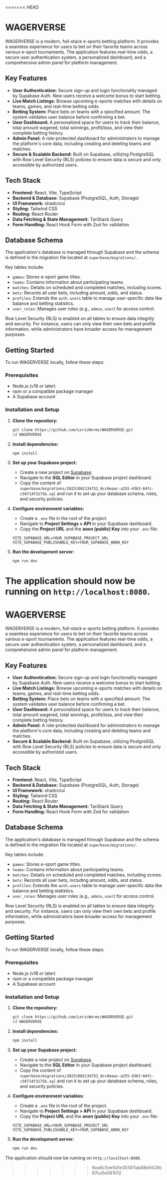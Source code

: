 <<<<<<< HEAD
# WAGERVERSE

WAGERVERSE is a modern, full-stack e-sports betting platform. It provides a seamless experience for users to bet on their favorite teams across various e-sport tournaments. The application features real-time odds, a secure user authentication system, a personalized dashboard, and a comprehensive admin panel for platform management.

## Key Features

- **User Authentication:** Secure sign-up and login functionality managed by Supabase Auth. New users receive a welcome bonus to start betting.
- **Live Match Listings:** Browse upcoming e-sports matches with details on teams, games, and real-time betting odds.
- **Betting System:** Place bets on teams with a specified amount. The system validates user balance before confirming a bet.
- **User Dashboard:** A personalized space for users to track their balance, total amount wagered, total winnings, profit/loss, and view their complete betting history.
- **Admin Panel:** A role-protected dashboard for administrators to manage the platform's core data, including creating and deleting teams and matches.
- **Secure & Scalable Backend:** Built on Supabase, utilizing PostgreSQL with Row Level Security (RLS) policies to ensure data is secure and only accessible by authorized users.

## Tech Stack

- **Frontend:** React, Vite, TypeScript
- **Backend & Database:** Supabase (PostgreSQL, Auth, Storage)
- **UI Framework:** shadcn/ui
- **Styling:** Tailwind CSS
- **Routing:** React Router
- **Data Fetching & State Management:** TanStack Query
- **Form Handling:** React Hook Form with Zod for validation

## Database Schema

The application's database is managed through Supabase and the schema is defined in the migration file located at `superbase/migrations/`.

Key tables include:

- `games`: Stores e-sport game titles.
- `teams`: Contains information about participating teams.
- `matches`: Details on scheduled and completed matches, including scores.
- `bets`: Records all user bets, including amount, odds, and status.
- `profiles`: Extends the `auth.users` table to manage user-specific data like balance and betting statistics.
- `user_roles`: Manages user roles (e.g., `admin`, `user`) for access control.

Row Level Security (RLS) is enabled on all tables to ensure data integrity and security. For instance, users can only view their own bets and profile information, while administrators have broader access for management purposes.

## Getting Started

To run WAGERVERSE locally, follow these steps:

### Prerequisites

- Node.js (v18 or later)
- npm or a compatible package manager
- A Supabase account

### Installation and Setup

1.  **Clone the repository:**

    ```bash
    git clone https://github.com/LoricWorms/WAGERVERSE.git
    cd WAGERVERSE
    ```

2.  **Install dependencies:**

    ```bash
    npm install
    ```

3.  **Set up your Supabase project:**

    - Create a new project on [Supabase](https://supabase.com).
    - Navigate to the **SQL Editor** in your Supabase project dashboard.
    - Copy the content of `superbase/migrations/20251002134752_8cc0eaac-a255-4363-84fc-c56714f3175b.sql` and run it to set up your database schema, roles, and security policies.

4.  **Configure environment variables:**

    - Create a `.env` file in the root of the project.
    - Navigate to **Project Settings > API** in your Supabase dashboard.
    - Copy the **Project URL** and the **anon (public) Key** into your `.env` file:

    ```env
    VITE_SUPABASE_URL=YOUR_SUPABASE_PROJECT_URL
    VITE_SUPABASE_PUBLISHABLE_KEY=YOUR_SUPABASE_ANON_KEY
    ```

5.  **Run the development server:**
    ```bash
    npm run dev
    ```

The application should now be running on `http://localhost:8080`.
=======
# WAGERVERSE

WAGERVERSE is a modern, full-stack e-sports betting platform. It provides a seamless experience for users to bet on their favorite teams across various e-sport tournaments. The application features real-time odds, a secure user authentication system, a personalized dashboard, and a comprehensive admin panel for platform management.

## Key Features

*   **User Authentication:** Secure sign-up and login functionality managed by Supabase Auth. New users receive a welcome bonus to start betting.
*   **Live Match Listings:** Browse upcoming e-sports matches with details on teams, games, and real-time betting odds.
*   **Betting System:** Place bets on teams with a specified amount. The system validates user balance before confirming a bet.
*   **User Dashboard:** A personalized space for users to track their balance, total amount wagered, total winnings, profit/loss, and view their complete betting history.
*   **Admin Panel:** A role-protected dashboard for administrators to manage the platform's core data, including creating and deleting teams and matches.
*   **Secure & Scalable Backend:** Built on Supabase, utilizing PostgreSQL with Row Level Security (RLS) policies to ensure data is secure and only accessible by authorized users.

## Tech Stack

*   **Frontend:** React, Vite, TypeScript
*   **Backend & Database:** Supabase (PostgreSQL, Auth, Storage)
*   **UI Framework:** shadcn/ui
*   **Styling:** Tailwind CSS
*   **Routing:** React Router
*   **Data Fetching & State Management:** TanStack Query
*   **Form Handling:** React Hook Form with Zod for validation

## Database Schema

The application's database is managed through Supabase and the schema is defined in the migration file located at `superbase/migrations/`.

Key tables include:
- `games`: Stores e-sport game titles.
- `teams`: Contains information about participating teams.
- `matches`: Details on scheduled and completed matches, including scores.
- `bets`: Records all user bets, including amount, odds, and status.
- `profiles`: Extends the `auth.users` table to manage user-specific data like balance and betting statistics.
- `user_roles`: Manages user roles (e.g., `admin`, `user`) for access control.

Row Level Security (RLS) is enabled on all tables to ensure data integrity and security. For instance, users can only view their own bets and profile information, while administrators have broader access for management purposes.

## Getting Started

To run WAGERVERSE locally, follow these steps:

### Prerequisites

*   Node.js (v18 or later)
*   npm or a compatible package manager
*   A Supabase account

### Installation and Setup

1.  **Clone the repository:**
    ```bash
    git clone https://github.com/LoricWorms/WAGERVERSE.git
    cd WAGERVERSE
    ```

2.  **Install dependencies:**
    ```bash
    npm install
    ```

3.  **Set up your Supabase project:**
    *   Create a new project on [Supabase](https://supabase.com).
    *   Navigate to the **SQL Editor** in your Supabase project dashboard.
    *   Copy the content of `superbase/migrations/20251002134752_8cc0eaac-a255-4363-84fc-c56714f3175b.sql` and run it to set up your database schema, roles, and security policies.

4.  **Configure environment variables:**
    *   Create a `.env` file in the root of the project.
    *   Navigate to **Project Settings > API** in your Supabase dashboard.
    *   Copy the **Project URL** and the **anon (public) Key** into your `.env` file:
      ```env
      VITE_SUPABASE_URL=YOUR_SUPABASE_PROJECT_URL
      VITE_SUPABASE_PUBLISHABLE_KEY=YOUR_SUPABASE_ANON_KEY
      ```

5.  **Run the development server:**
    ```bash
    npm run dev
    ```

The application should now be running on `http://localhost:8080`.
>>>>>>> 6ea6c5ee5d1e351411ab88e9428c87ca5e581012
